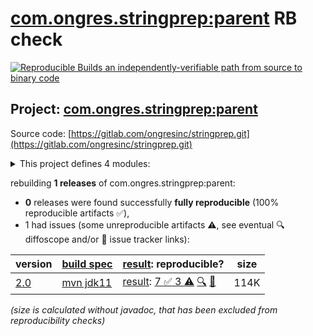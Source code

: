 [com.ongres.stringprep:parent](https://central.sonatype.com/artifact/com.ongres.stringprep/parent/versions) RB check
=======

[![Reproducible Builds](https://reproducible-builds.org/images/logos/rb.svg) an independently-verifiable path from source to binary code](https://reproducible-builds.org/)

## Project: [com.ongres.stringprep:parent](https://central.sonatype.com/artifact/com.ongres.stringprep/parent/versions)

Source code: [https://gitlab.com/ongresinc/stringprep.git](https://gitlab.com/ongresinc/stringprep.git)

<details><summary>This project defines 4 modules:</summary>

* [com.ongres.stringprep:nameprep](https://central.sonatype.com/artifact/com.ongres.stringprep/nameprep/2.0)
* [com.ongres.stringprep:parent](https://central.sonatype.com/artifact/com.ongres.stringprep/parent/2.0)
* [com.ongres.stringprep:saslprep](https://central.sonatype.com/artifact/com.ongres.stringprep/saslprep/2.0)
* [com.ongres.stringprep:stringprep](https://central.sonatype.com/artifact/com.ongres.stringprep/stringprep/2.0)
</details>

rebuilding **1 releases** of com.ongres.stringprep:parent:
- **0** releases were found successfully **fully reproducible** (100% reproducible artifacts :white_check_mark:),
- 1 had issues (some unreproducible artifacts :warning:, see eventual :mag: diffoscope and/or :memo: issue tracker links):

| version | [build spec](/BUILDSPEC.md) | [result](https://reproducible-builds.org/docs/jvm/): reproducible? | size |
| -- | --------- | ------ | -- |
| [2.0](https://central.sonatype.com/artifact/com.ongres.stringprep/parent/2.0/pom) | [mvn jdk11](stringprep-2.0.buildspec) | [result](parent-2.0.buildinfo): [7 :white_check_mark:  3 :warning:](parent-2.0.buildcompare) [:mag:](parent-2.0.diffoscope) [:memo:](https://gitlab.com/ongresinc/stringprep/-/commit/208cd7056b32e27678570f22add616e045af5573#442292b8a7efeabbe4cc176709b833b1792140ec_86_84) | 114K |

<i>(size is calculated without javadoc, that has been excluded from reproducibility checks)</i>
